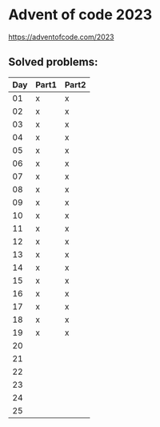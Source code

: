# Advent of code 2023

https://adventofcode.com/2023

## Solved problems:

| Day | Part1 | Part2 |
| -- | -- | -- |
|01|x|x|
|02|x|x|
|03|x|x|
|04|x|x|
|05|x|x|
|06|x|x|
|07|x|x|
|08|x|x|
|09|x|x|
|10|x|x|
|11|x|x|
|12|x|x|
|13|x|x|
|14|x|x|
|15|x|x|
|16|x|x|
|17|x|x|
|18|x|x|
|19|x|x|
|20|||
|21|||
|22|||
|23|||
|24|||
|25|||
